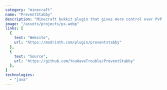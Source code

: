 ```yaml
---
category: "minecraft"
name: "PreventStabby"
description: "Minecraft bukkit plugin that gives more control over PvP capabilities."
image: "/assets/projects/ps.webp"
links: [
  {
    text: "Website",
    url: "https://modrinth.com/plugin/preventstabby"
  },
  {
    text: "Source",
    url: "https://github.com/YouHaveTrouble/PreventStabby"
  },
]
technologies:
  - "java"
---
```


